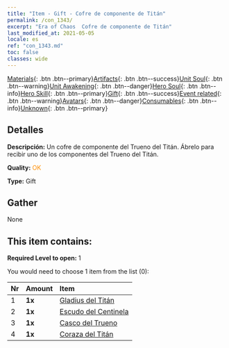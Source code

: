 ```yaml
---
title: "Item - Gift - Cofre de componente de Titán"
permalink: /con_1343/
excerpt: "Era of Chaos  Cofre de componente de Titán"
last_modified_at: 2021-05-05
locale: es
ref: "con_1343.md"
toc: false
classes: wide
---
```

 [Materials](/ItemsES/){: .btn .btn--primary}[Artifacts](/ItemsES/Artifacts/){: .btn .btn--success}[Unit Soul](/ItemsES/UnitSoul/){: .btn .btn--warning}[Unit Awakening](/ItemsES/UnitAwakening/){: .btn .btn--danger}[Hero Soul](/ItemsES/HeroSoul/){: .btn .btn--info}[Hero Skill](/ItemsES/HeroSkill/){: .btn .btn--primary}[Gift](/ItemsES/Gift/){: .btn .btn--success}[Event related](/ItemsES/Events/){: .btn .btn--warning}[Avatars](/ItemsES/Avatars/){: .btn .btn--danger}[Consumables](/ItemsES/Consumables/){: .btn .btn--info}[Unknown](/ItemsES/Unknown/){: .btn .btn--primary}

## Detalles
 **Descripción:** Un cofre de componente del Trueno del Titán. Ábrelo para recibir uno de los componentes del Trueno del Titán.

 **Quality:** <span style="color: #FF8C00">OK</span>

 **Type:** Gift

## Gather

  None

## This item contains:

 **Required Level to open:** 1

 You would need to choose 1 item from the list (0):

  | Nr | Amount |     Item    |
  |:---|:-------|:------------|
  | 1 |  **1x** | [Gladius del Titán](/ItemsES/art_156/) |  | 
  | 2 |  **1x** | [Escudo del Centinela](/ItemsES/art_157/) |  | 
  | 3 |  **1x** | [Casco del Trueno](/ItemsES/art_158/) |  | 
  | 4 |  **1x** | [Coraza del Titán](/ItemsES/art_159/) |  | 
